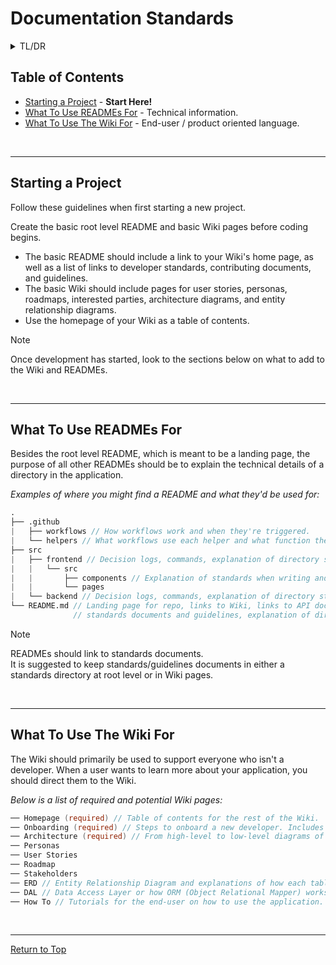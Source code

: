 # Documentation Standards

<details>
  <summary>TL/DR</summary>
  
When starting a project, set up a basic README and Wiki. The README serves as a landing page, linking to the Wiki and standards documents. Additional READMEs can be used to explain technical details at a directory level. On the other hand, the Wiki is primarily for non-developers, providing broader information about the application such as onboarding, architecture, user stories, and tutorials.

``` Boo
── Root-level README // Landing page, provides useful links.
── Non-root-level README // Technical directory details.
── Wiki // Information hub for everyone, especially non-developers.
```

<br />

</details>

## Table of Contents

- [Starting a Project](#starting-a-project) - **Start Here!**
- [What To Use READMEs For](#what-to-use-readmes-for) - Technical information.
- [What To Use The Wiki For](#what-to-use-the-wiki-for) - End-user / product oriented language.

<br />

***

## Starting a Project
Follow these guidelines when first starting a new project.

Create the basic root level README and basic Wiki pages before coding begins.
 - The basic README should include a link to your Wiki's home page, as well as a list of links to developer standards, contributing documents, and guidelines.
 - The basic Wiki should include pages for user stories, personas, roadmaps, interested parties, architecture diagrams, and entity relationship diagrams.
 - Use the homepage of your Wiki as a table of contents.

> [!NOTE]
> Once development has started, look to the sections below on what to add to the Wiki and READMEs.

<br />

***

## What To Use READMEs For
Besides the root level README, which is meant to be a landing page, the purpose of all other READMEs should be to explain the technical details of a directory in the application.

_Examples of where you might find a README and what they'd be used for:_

``` Boo
.
├── .github
|   ├── workflows // How workflows work and when they're triggered.
|   └── helpers // What workflows use each helper and what function they provide.
├── src
|   ├── frontend // Decision logs, commands, explanation of directory structure. 
|   |   └── src
|   |       ├── components // Explanation of standards when writing and working with components, links to standards documents.
|   |       └── pages
|   └── backend // Decision logs, commands, explanation of directory structure. 
└── README.md // Landing page for repo, links to Wiki, links to API docs and environments,
              // standards documents and guidelines, explanation of directory structure. 
```

> [!NOTE]
> READMEs should link to standards documents.  
> It is suggested to keep standards/guidelines documents in either a standards directory at root level or in Wiki pages.


<br />

***

## What To Use The Wiki For
The Wiki should primarily be used to support everyone who isn't a developer. When a user wants to learn more about your application, you should direct them to the Wiki.

_Below is a list of required and potential Wiki pages:_

``` Boo
── Homepage (required) // Table of contents for the rest of the Wiki.
── Onboarding (required) // Steps to onboard a new developer. Includes starting tasks that new developers can try.
── Architecture (required) // From high-level to low-level diagrams of how the application works.
── Personas
── User Stories
── Roadmap
── Stakeholders
── ERD // Entity Relationship Diagram and explanations of how each table is used.
── DAL // Data Access Layer or how ORM (Object Relational Mapper) works.
── How To // Tutorials for the end-user on how to use the application.
```

<br />

***

[Return to Top](#documentation-standards)
